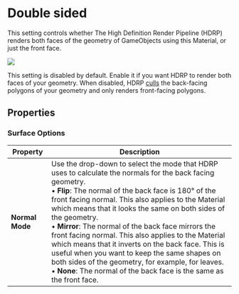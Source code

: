 # Double sided

This setting controls whether The High Definition Render Pipeline (HDRP) renders both faces of the geometry of GameObjects using this Material, or just the front face.

 ![](Images/DoubleSided1.png)

This setting is disabled by default.  Enable it if you want HDRP to render both faces of your geometry. When disabled, HDRP [culls](https://docs.unity3d.com/Manual/SL-CullAndDepth.html) the back-facing polygons of your geometry and only renders front-facing polygons.

## Properties

### Surface Options

| **Property**    | Description                                                  |
| --------------- | ------------------------------------------------------------ |
| **Normal Mode** | Use the drop-down to select the mode that HDRP uses to calculate the normals for the back facing geometry.<br />&#8226; **Flip**: The normal of the back face is 180° of the front facing normal. This also applies to the Material which means that it looks the same on both sides of the geometry.<br />&#8226; **Mirror**: The normal of the back face mirrors the front facing normal. This also applies to the Material which means that it inverts on the back face. This is useful when you want to keep the same shapes on both sides of the geometry, for example, for leaves.<br />&#8226; **None**: The normal of the back face is the same as the front face. |
